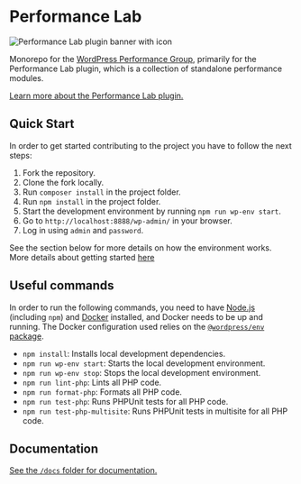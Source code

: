 # Performance Lab
![Performance Lab plugin banner with icon](https://user-images.githubusercontent.com/3531426/159084476-af352db4-192e-4927-a383-7f76bb3641df.png)

Monorepo for the [WordPress Performance Group](https://make.wordpress.org/core/tag/performance/), primarily for the Performance Lab plugin, which is a collection of standalone performance modules.

[Learn more about the Performance Lab plugin.](https://make.wordpress.org/core/2022/03/07/the-performance-lab-plugin-has-been-released/)

## Quick Start
In order to get started contributing to the project you have to follow the next steps:
1. Fork the repository.
2. Clone the fork locally.
3. Run `composer install` in the project folder.
4. Run `npm install` in the project folder.
5. Start the development environment by running `npm run wp-env start`.
6. Go to `http://localhost:8888/wp-admin/` in your browser.
7. Log in using `admin` and `password`.

See the section below for more details on how the environment works. <br>
More details about getting started [here](./docs/Getting-started.md)

## Useful commands

In order to run the following commands, you need to have [Node.js](https://nodejs.org) (including `npm`) and [Docker](https://www.docker.com) installed, and Docker needs to be up and running. The Docker configuration used relies on the [`@wordpress/env` package](https://developer.wordpress.org/block-editor/reference-guides/packages/packages-env/).

* `npm install`: Installs local development dependencies.
* `npm run wp-env start`: Starts the local development environment.
* `npm run wp-env stop`: Stops the local development environment.
* `npm run lint-php`: Lints all PHP code.
* `npm run format-php`: Formats all PHP code.
* `npm run test-php`: Runs PHPUnit tests for all PHP code.
* `npm run test-php-multisite`: Runs PHPUnit tests in multisite for all PHP code.

## Documentation

[See the `/docs` folder for documentation.](https://github.com/WordPress/performance/blob/trunk/docs/README.md)
